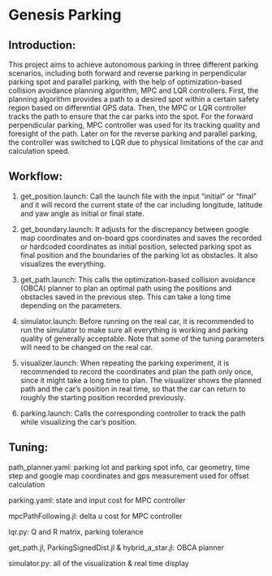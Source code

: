 # Genesis Parking

## Introduction:

This project aims to achieve autonomous parking in three different parking scenarios, including both forward and reverse parking in perpendicular parking spot and parallel parking, with the help of optimization-based collision avoidance planning algorithm, MPC and LQR controllers. First, the planning algorithm provides a path to a desired spot within a certain safety region based on differential GPS data. Then, the MPC or LQR controller tracks the path to ensure that the car parks into the spot. For the forward perpendicular parking, MPC controller was used for its tracking quality and foresight of the path. Later on for the reverse parking and parallel parking, the controller was switched to LQR due to physical limitations of the car and calculation speed. 

## Workflow:

1. get_position.launch: Call the launch file with the input “initial” or “final” and it will record the current state of the car including longitude, latitude and yaw angle as initial or final state. 

2. get_boundary.launch: It adjusts for the discrepancy between google map coordinates and on-board gps coordinates and saves the recorded or hardcoded coordinates as initial position, selected parking spot as final position and the boundaries of the parking lot as obstacles. It also visualizes the everything. 

3. get_path.launch: This calls the optimization-based collision avoidance (OBCA) planner to plan an optimal path using the positions and obstacles saved in the previous step. This can take a long time depending on the parameters. 

4. simulator.launch: Before running on the real car, it is recommended to run the simulator to make sure all everything is working and parking quality of generally acceptable. Note that some of the tuning parameters will need to be changed on the real car. 

5. visualizer.launch: When repeating the parking experiment, it is recommended to record the coordinates and plan the path only once, since it might take a long time to plan. The visualizer shows the planned path and the car’s position in real time, so that the car can return to roughly the starting position recorded previously. 

6. parking.launch: Calls the corresponding controller to track the path while visualizing the car’s position.

## Tuning: 

path_planner.yaml: parking lot and parking spot info, car geometry, time step and google map coordinates and gps measurement used for offset calculation

parking.yaml: state and input cost for MPC controller

mpcPathFollowing.jl: delta u cost for MPC controller

lqr.py: Q and R matrix, parking tolerance

get_path.jl, ParkingSignedDist.jl & hybrid_a_star.jl: OBCA planner

simulator.py: all of the visualization & real time display

